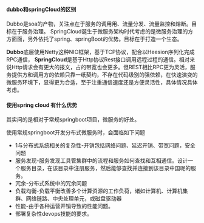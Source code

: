 #### dubbo和springCloud的区别

Dubbo是soa的产物，关注点在于服务的调用用、流量分发、流量监控和熔断。目标在于服务治理。
SpringCloud诞生于微服务架构时代考虑的是微服务治理的方方面面，另外依托了spring、springBoot的优势。目标在于打造一个生态。

**Dubbo**底层使用Netty这种NIO框架，基于TCP协议，配合以Heesion序列化完成RPC通信，
**SpringCloud**是基于Http协议Rest接口调用远程过程的通信。相对来说Http请求会有更大的报文，占的带宽也会更多。但REST相比RPC更为灵活，服务提供方和调用方的依赖只靠一纸契约，不存在代码级别的强依赖，在快速演变的微服务环境下，显得更为合适，至于注重通信速度还是方便灵活性，具体情况具体考虑。



#### 使用spring cloud 有什么优势

其实问的是相对于常规springboot项目，微服务的好处。

使用常规springboot开发分布式微服务时，会面临如下问题

- 1与分布式系统相关的复杂性-开销包括网络问题、延迟开销、带宽问题，安全问题
- 服务发现-服务发现工具管集群中的流程和服务如何查找和互相通信。设计一个服务目录，在该目录中注册服务，然后能够查找并连接到该目录中国呢的服务。
- 冗余-分布式系统中的冗余问题
- 负载均衡-负载平衡改善多个计算资源的工作负荷，诸如计算机、计算机集群、网络链路、中央处理单元，或磁盘驱动器
- 性能-由于各种运营开销导致的性能问题。
- 部署复杂性devops技能的要求。

